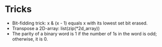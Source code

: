 # Tricks  
- Bit-fidding trick: x & (x - 1) equals x with its lowest set bit erased.
- Transpose a 2D-array: list(zip(*2d_array))
- The parity of a binary word is 1 if the number of 1s in the word is odd; otherwise, it is 0.
